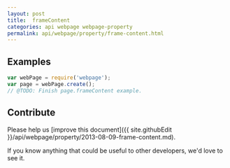 ```yaml
---
layout: post
title:  frameContent
categories: api webpage webpage-property
permalink: api/webpage/property/frame-content.html
---
```


## Examples

```javascript
var webPage = require('webpage');
var page = webPage.create();
// @TODO: Finish page.frameContent example.
```

## Contribute

Please help us [improve this document]({{ site.githubEdit }}/api/webpage/property/2013-08-09-frame-content.md).

If you know anything that could be useful to other developers, we'd love to see it.


